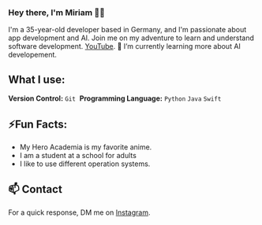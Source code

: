 <!--
**mirixy/mirixy** is a ✨ _special_ ✨ repository because its `README.md` (this file) appears on your GitHub profile.

Here are some ideas to get you started:

- 🔭 I’m currently working on ...
- 🌱 I’m currently learning ...
- 👯 I’m looking to collaborate on ...
- 🤔 I’m looking for help with ...
- 💬 Ask me about ...
- 📫 How to reach me: ...
- 😄 Pronouns: ...
- ⚡ Fun fact: ...
-->
### Hey there, I'm Miriam 👋🏽

I'm a 35-year-old developer based in Germany, and I'm passionate about app development and AI. Join me on my adventure to learn and understand software development. [YouTube](https://www.youtube.com/channel/UCkt5DTa1pY2kZoxuGWoO3bw).
🌱 I’m currently learning more about AI developement.


## What I use:


**Version Control:** `Git` 
**Programming Language:** `Python` `Java` `Swift`


## ⚡Fun Facts:

- My Hero Academia is my favorite anime.
- I am a student at a school for adults
- I like to use different operation systems.

## 📫 Contact

For a quick response, DM me on [Instagram](https://www.instagram.com/mirixy.dev/).
